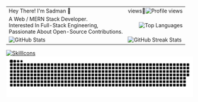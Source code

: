 <table style="border-collapse: collapse; border: none;">
  <tr>
    <td style="border: none;">Hey There! I'm Sadman 👋</td>
    <td style="border: none;">
      views👀
      <img align="right" src="https://profile-counter.glitch.me/SADMAN30102001SAKIB/count.svg" alt="Profile views"/>
    </td>
  </tr>
  <tr>
    <td style="border: none;">A Web / MERN Stack Developer. <br/>Interested In Full-Stack Engineering,<br/>Passionate About Open-Source Contributions.</td>
    <td style="border: none;">
      <img align="right" src="https://github-readme-stats.vercel.app/api/top-langs/?username=SADMAN30102001SAKIB&layout=compact&theme=radical" alt="Top Languages"/>
    </td>
  </tr>
  <tr>
    <td style="border: none;">
      <img src="https://github-readme-stats.vercel.app/api?username=SADMAN30102001SAKIB&show_icons=true&hide_title=true&count_private=true&theme=radical" alt="GitHub Stats"/>
    </td>
    <td style="border: none;">
      <img width="415" src="https://github-readme-streak-stats.herokuapp.com/?user=SADMAN30102001SAKIB&theme=radical" alt="GitHub Streak Stats"/>
    </td>
  </tr>
</table>

[![SkillIcons](https://skillicons.dev/icons?i=html,css,js,py,vscode,twitter,stackoverflow,regex,powershell,netlify,matlab,linux,linkedin,heroku,githubactions,github,git,django,discord,codepen,webpack,vite,vercel,ts,threejs,tailwind,svg,sass,replit,redux,redis,react,pug,postman,postgres,php,nodejs,nginx,mysql,mongodb,md,latex,kubernetes,jquery,jest,jenkins,java,idea,graphql,gatsby,firebase,express,docker,bots,devto,cloudflare,cpp,c,bootstrap,bash,babel,aws,astro,arduino,ansible)](https://skillicons.dev)
<img src="https://github.com/SADMAN30102001SAKIB/SADMAN30102001SAKIB/blob/main/github-contribution-grid-snake.svg"/>
